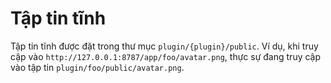 # Tập tin tĩnh
Tập tin tĩnh được đặt trong thư mục `plugin/{plugin}/public`.
Ví dụ, khi truy cập vào `http://127.0.0.1:8787/app/foo/avatar.png`, thực sự đang truy cập vào tập tin `plugin/foo/public/avatar.png`.
